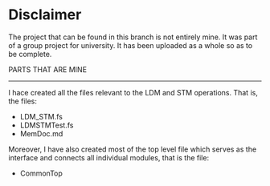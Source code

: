 # Disclaimer

The project that can be found in this branch is not entirely mine. It was part of a group project for university.
It has been uploaded as a whole so as to be complete.

PARTS THAT ARE MINE
___________________

I hace created all the files relevant to the LDM and STM operations. That is, the files:

- LDM_STM.fs
- LDMSTMTest.fs
- MemDoc.md

Moreover, I have also created most of the top level file which serves as the interface and connects all individual modules,
that is the file:
- CommonTop


